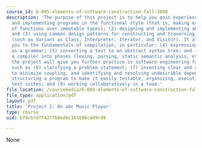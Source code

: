 ```yaml
---
course_id: 6-005-elements-of-software-construction-fall-2008
description: 'The purpose of this project is to help you gain experience in (1) designing
  and implementing programs in the functional style (that is, making extensive use
  of functions over immutable types); (2) designing and implementing abstract types;
  and (3) using common design patterns for constructing and traversing structures
  (such as Variant as Class, Interpreter, Iterator, and Visitor). It also introduces
  you to the fundamentals of compilation, in particular: (4) expressing a language
  as a grammar; (5) converting a text to an abstract syntax tree; and (5) organizing
  a compiler into phases (lexing, parsing, static semantic analysis, etc). Finally,
  the project will give you further practice in software engineering fundamentals,
  such as (6) clarifying a problem statement; (7) inventing clear and simple interfaces
  to minimize coupling, and identifying and resolving undesirable dependences; (8)
  structuring a program to make it easily testable, organizing, executing and evaluating
  test suites; and (9) working collaboratively in a team.'
file_location: /coursemedia/6-005-elements-of-software-construction-fall-2008/b79cb7dff427fb8ed9c1b1696cd49c99_MIT6_005f08_project02.pdf
file_type: application/pdf
layout: pdf
title: 'Project 2: An abc Music Player'
type: course
uid: b79cb7dff427fb8ed9c1b1696cd49c99

---
```

None